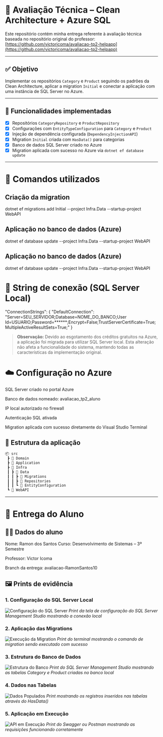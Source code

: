 # 📘 Avaliação Técnica – Clean Architecture + Azure SQL

Este repositório contém minha entrega referente à avaliação técnica baseada no repositório original do professor:  
[https://github.com/victoricoma/avaliacao-tp2-helpapp](https://github.com/victoricoma/avaliacao-tp2-helpapp)

---

## ✅ Objetivo

Implementar os repositórios `Category` e `Product` seguindo os padrões da Clean Architecture, aplicar a migration `Initial` e conectar a aplicação com uma instância de SQL Server no Azure.

---

## 🚀 Funcionalidades implementadas

- [x] Repositórios `CategoryRepository` e `ProductRepository`
- [x] Configurações com `EntityTypeConfiguration` para `Category` e `Product`
- [x] Injeção de dependência configurada (`DependencyInjectionAPI`)
- [x] Migration `Initial` criada com `HasData()` para categorias
- [x] Banco de dados SQL Server criado no Azure
- [x] Migration aplicada com sucesso no Azure via `dotnet ef database update`

---
# 🔧 Comandos utilizados
## Criação da migration
dotnet ef migrations add Initial --project Infra.Data --startup-project WebAPI

## Aplicação no banco de dados (Azure)
dotnet ef database update --project Infra.Data --startup-project WebAPI


## Aplicação no banco de dados (Azure)
dotnet ef database update --project Infra.Data --startup-project WebAPI

# 🔗 String de conexão (SQL Server Local)

"ConnectionStrings": {
  "DefaultConnection": "Server=SEU_SERVIDOR;Database=NOME_DO_BANCO;User Id=USUARIO;Password=******;Encrypt=False;TrustServerCertificate=True;MultipleActiveResultSets=True;"
}

> **Observação:** Devido ao esgotamento dos créditos gratuitos na Azure, a aplicação foi migrada para utilizar SQL Server local. Esta alteração não afeta a funcionalidade do sistema, mantendo todas as características da implementação original.

# ☁️ Configuração no Azure
SQL Server criado no portal Azure

Banco de dados nomeado: avaliacao_tp2_aluno

IP local autorizado no firewall

Autenticação SQL ativada

Migration aplicada com sucesso diretamente do Visual Studio Terminal

## 🧱 Estrutura da aplicação

```bash
📦 src
 ┣ 📂 Domain
 ┣ 📂 Application
 ┣ 📂 Infra
 ┃ ┣ 📂 Data
 ┃ ┃ ┣ 📂 Migrations
 ┃ ┃ ┣ 📂 Repositories
 ┃ ┃ ┗ 📂 EntityConfiguration
 ┗ 📂 WebAPI
```

---

# 📝 Entrega do Aluno

## 👨‍💻 Dados do aluno
Nome: Ramon dos Santos
Curso: Desenvolvimento de Sistemas – 3º Semestre

Professor: Victor Icoma

Branch da entrega: avaliacao-RamonSantos10

## 🖼️ Prints de evidência

### 1. Configuração do SQL Server Local
![Configuração do SQL Server](./docs/images/sql-server-config.png)
*Print da tela de configuração do SQL Server Management Studio mostrando a conexão local*

### 2. Aplicação das Migrations
![Execução da Migration](./docs/images/migration-execution.png)
*Print do terminal mostrando o comando de migration sendo executado com sucesso*

### 3. Estrutura do Banco de Dados
![Estrutura do Banco](./docs/images/database-structure.png)
*Print do SQL Server Management Studio mostrando as tabelas Category e Product criadas no banco local*

### 4. Dados nas Tabelas
![Dados Populados](./docs/images/table-data.png)
*Print mostrando os registros inseridos nas tabelas através do HasData()*

### 5. Aplicação em Execução
![API em Execução](./docs/images/api-running.png)
*Print do Swagger ou Postman mostrando as requisições funcionando corretamente*

